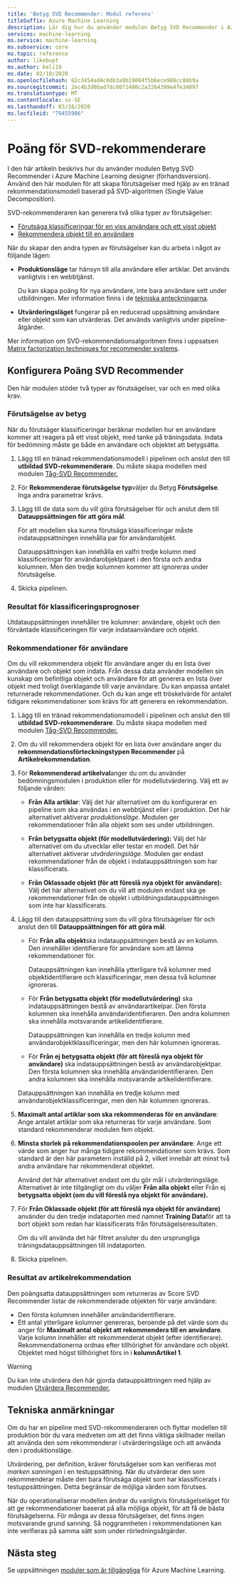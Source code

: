 ```yaml
---
title: 'Betyg SVD Recommender: Modul referens'
titleSuffix: Azure Machine Learning
description: Lär dig hur du använder modulen Betyg SVD Recommender i Azure Machine Learning för att få rekommendationsprognoser för en datauppsättning.
services: machine-learning
ms.service: machine-learning
ms.subservice: core
ms.topic: reference
author: likebupt
ms.author: keli19
ms.date: 02/10/2020
ms.openlocfilehash: 82c3454ad4c8db3a9b19084f5b6ece988cc86b9a
ms.sourcegitcommit: 2ec4b3d0bad7dc0071400c2a2264399e4fe34897
ms.translationtype: MT
ms.contentlocale: sv-SE
ms.lasthandoff: 03/28/2020
ms.locfileid: "79455986"
---
```

# <a name="score-svd-recommender"></a>Poäng för SVD-rekommenderare

I den här artikeln beskrivs hur du använder modulen Betyg SVD Recommender i Azure Machine Learning designer (förhandsversion). Använd den här modulen för att skapa förutsägelser med hjälp av en tränad rekommendationsmodell baserad på SVD-algoritmen (Single Value Decomposition).

SVD-rekommenderaren kan generera två olika typer av förutsägelser:

- [Förutsäga klassificeringar för en viss användare och ett visst objekt](#prediction-of-ratings)
- [Rekommendera objekt till en användare](#recommendations-for-users)

När du skapar den andra typen av förutsägelser kan du arbeta i något av följande lägen:

- **Produktionsläge** tar hänsyn till alla användare eller artiklar. Det används vanligtvis i en webbtjänst.

  Du kan skapa poäng för nya användare, inte bara användare sett under utbildningen. Mer information finns i de [tekniska anteckningarna](#technical-notes). 

- **Utvärderingsläget** fungerar på en reducerad uppsättning användare eller objekt som kan utvärderas. Det används vanligtvis under pipeline-åtgärder.

Mer information om SVD-rekommendationsalgoritmen finns i uppsatsen [Matrix factorization techniques for recommender systems](https://datajobs.com/data-science-repo/Recommender-Systems-[Netflix].pdf).

## <a name="how-to-configure-score-svd-recommender"></a>Konfigurera Poäng SVD Recommender

Den här modulen stöder två typer av förutsägelser, var och en med olika krav. 

###  <a name="prediction-of-ratings"></a>Förutsägelse av betyg

När du förutsäger klassificeringar beräknar modellen hur en användare kommer att reagera på ett visst objekt, med tanke på träningsdata. Indata för bedömning måste ge både en användare och objektet att betygsätta.

1. Lägg till en tränad rekommendationsmodell i pipelinen och anslut den till **utbildad SVD-rekommenderare**. Du måste skapa modellen med modulen [Tåg-SVD Recommender.](train-SVD-recommender.md)

2. För **Rekommenderae förutsägelse typ**väljer du Betyg **Förutsägelse**. Inga andra parametrar krävs.

3. Lägg till de data som du vill göra förutsägelser för och anslut dem till **Datauppsättningen för att göra mål**.

   För att modellen ska kunna förutsäga klassificeringar måste indatauppsättningen innehålla par för användarobjekt.

   Datauppsättningen kan innehålla en valfri tredje kolumn med klassificeringar för användarobjektparet i den första och andra kolumnen. Men den tredje kolumnen kommer att ignoreras under förutsägelse.

4. Skicka pipelinen.

### <a name="results-for-rating-predictions"></a>Resultat för klassificeringsprognoser 

Utdatauppsättningen innehåller tre kolumner: användare, objekt och den förväntade klassificeringen för varje indataanvändare och objekt.

###  <a name="recommendations-for-users"></a>Rekommendationer för användare 

Om du vill rekommendera objekt för användare anger du en lista över användare och objekt som indata. Från dessa data använder modellen sin kunskap om befintliga objekt och användare för att generera en lista över objekt med troligt överklagande till varje användare. Du kan anpassa antalet returnerade rekommendationer. Och du kan ange ett tröskelvärde för antalet tidigare rekommendationer som krävs för att generera en rekommendation.

1. Lägg till en tränad rekommendationsmodell i pipelinen och anslut den till **utbildad SVD-rekommenderare**.  Du måste skapa modellen med modulen [Tåg-SVD Recommender.](train-svd-recommender.md)

2. Om du vill rekommendera objekt för en lista över användare anger du **rekommendationsförteckningstypen Recommender** på **Artikelrekommendation**.

3. För **Rekommenderad artikelval**anger du om du använder bedömningsmodulen i produktion eller för modellutvärdering. Välj ett av följande värden:

    - **Från Alla artiklar**: Välj det här alternativet om du konfigurerar en pipeline som ska användas i en webbtjänst eller i produktion.  Det här alternativet aktiverar *produktionsläge*. Modulen ger rekommendationer från alla objekt som ses under utbildningen.

    - **Från betygsatta objekt (för modellutvärdering):** Välj det här alternativet om du utvecklar eller testar en modell. Det här alternativet aktiverar *utvärderingsläge*. Modulen ger endast rekommendationer från de objekt i indatauppsättningen som har klassificerats.
    
    - **Från Oklassade objekt (för att föreslå nya objekt för användare):** Välj det här alternativet om du vill att modulen endast ska ge rekommendationer från de objekt i utbildningsdatauppsättningen som inte har klassificerats. 

4. Lägg till den datauppsättning som du vill göra förutsägelser för och anslut den till **Datauppsättningen för att göra mål**.

    - För **Från alla objekt**ska indatauppsättningen bestå av en kolumn. Den innehåller identifierare för användare som att lämna rekommendationer för.

      Datauppsättningen kan innehålla ytterligare två kolumner med objektidentifierare och klassificeringar, men dessa två kolumner ignoreras. 

    - För **Från betygsatta objekt (för modellutvärdering)** ska indatauppsättningen bestå av användarartikelpar. Den första kolumnen ska innehålla användaridentifieraren. Den andra kolumnen ska innehålla motsvarande artikelidentifierare.

      Datauppsättningen kan innehålla en tredje kolumn med användarobjektklassificeringar, men den här kolumnen ignoreras.

    - För **Från ej betygsatta objekt (för att föreslå nya objekt för användare)** ska indatauppsättningen bestå av användarobjektpar. Den första kolumnen ska innehålla användaridentifieraren. Den andra kolumnen ska innehålla motsvarande artikelidentifierare.

     Datauppsättningen kan innehålla en tredje kolumn med användarobjektklassificeringar, men den här kolumnen ignoreras.

5. **Maximalt antal artiklar som ska rekommenderas för en användare**: Ange antalet artiklar som ska returneras för varje användare. Som standard rekommenderar modulen fem objekt.

6. **Minsta storlek på rekommendationspoolen per användare**: Ange ett värde som anger hur många tidigare rekommendationer som krävs. Som standard är den här parametern inställd på 2, vilket innebär att minst två andra användare har rekommenderat objektet.

   Använd det här alternativet endast om du gör mål i utvärderingsläge. Alternativet är inte tillgängligt om du väljer **Från alla objekt** eller Från ej **betygsatta objekt (om du vill föreslå nya objekt för användare).**

7.  För **Från Oklassade objekt (för att föreslå nya objekt för användare)** använder du den tredje indataporten med namnet **Training Data**för att ta bort objekt som redan har klassificerats från förutsägelseresultaten.

    Om du vill använda det här filtret ansluter du den ursprungliga träningsdatauppsättningen till indataporten.

8. Skicka pipelinen.

### <a name="results-of-item-recommendation"></a>Resultat av artikelrekommendation

Den poängsatta datauppsättningen som returneras av Score SVD Recommender listar de rekommenderade objekten för varje användare:

- Den första kolumnen innehåller användaridentifierare.
- Ett antal ytterligare kolumner genereras, beroende på det värde som du anger för **Maximalt antal objekt att rekommendera till en användare**. Varje kolumn innehåller ett rekommenderat objekt (efter identifierare). Rekommendationerna ordnas efter tillhörighet för användare och objekt. Objektet med högst tillhörighet förs in i **kolumnArtikel 1**.

> [!WARNING]
> Du kan inte utvärdera den här gjorda datauppsättningen med hjälp av modulen [Utvärdera Recommender.](evaluate-recommender.md)


##  <a name="technical-notes"></a>Tekniska anmärkningar

Om du har en pipeline med SVD-rekommenderaren och flyttar modellen till produktion bör du vara medveten om att det finns viktiga skillnader mellan att använda den som rekommenderar i utvärderingsläge och att använda den i produktionsläge.

Utvärdering, per definition, kräver förutsägelser som kan verifieras mot *marken sanningen* i en testuppsättning. När du utvärderar den som rekommenderar måste den bara förutsäga objekt som har klassificerats i testuppsättningen. Detta begränsar de möjliga värden som förutses.

När du operationaliserar modellen ändrar du vanligtvis förutsägelseläget för att ge rekommendationer baserat på alla möjliga objekt, för att få de bästa förutsägelserna. För många av dessa förutsägelser, det finns ingen motsvarande grund sanning. Så noggrannheten i rekommendationen kan inte verifieras på samma sätt som under rörledningsåtgärder.


## <a name="next-steps"></a>Nästa steg

Se uppsättningen [moduler som är tillgängliga](module-reference.md) för Azure Machine Learning. 

